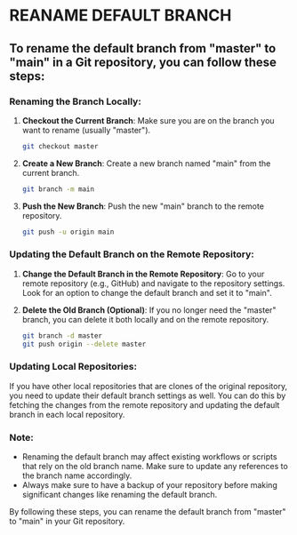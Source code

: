 # REANAME DEFAULT BRANCH

## To rename the default branch from "master" to "main" in a Git repository, you can follow these steps:

### Renaming the Branch Locally:

1. **Checkout the Current Branch**: Make sure you are on the branch you want to rename (usually "master").

   ```bash
   git checkout master
   ```

2. **Create a New Branch**: Create a new branch named "main" from the current branch.

   ```bash
   git branch -m main
   ```

3. **Push the New Branch**: Push the new "main" branch to the remote repository.

   ```bash
   git push -u origin main
   ```

### Updating the Default Branch on the Remote Repository:

1. **Change the Default Branch in the Remote Repository**: Go to your remote repository (e.g., GitHub) and navigate to the repository settings. Look for an option to change the default branch and set it to "main".

2. **Delete the Old Branch (Optional)**: If you no longer need the "master" branch, you can delete it both locally and on the remote repository.

   ```bash
   git branch -d master
   git push origin --delete master
   ```

### Updating Local Repositories:

If you have other local repositories that are clones of the original repository, you need to update their default branch settings as well. You can do this by fetching the changes from the remote repository and updating the default branch in each local repository.

### Note:

- Renaming the default branch may affect existing workflows or scripts that rely on the old branch name. Make sure to update any references to the branch name accordingly.
- Always make sure to have a backup of your repository before making significant changes like renaming the default branch.

By following these steps, you can rename the default branch from "master" to "main" in your Git repository.